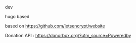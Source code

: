 dev

hugo based

based on https://github.com/letsencrypt/website

Donation API : https://donorbox.org/?utm_source=Poweredby